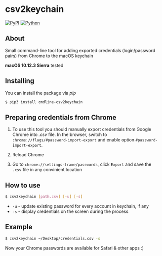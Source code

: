 # сsv2keychain #
[![PyPI](https://img.shields.io/badge/pypi-v0.1.3-blue.svg)](https://pypi.python.org/pypi/cmdline-csv2keychain/0.1.3)
[![Python](https://img.shields.io/badge/python-3.4-green.svg)](https://pypi.python.org/pypi?name=cmdline-csv2keychain&version=0.1.0&:action=display)

## About ##

Small command-line tool for adding exported credentials (login/password pairs) from Chrome to the macOS keychain

**macOS 10.12.3 Sierra** tested

## Installing ##
You can install the package via *pip*
```bash
$ pip3 install cmdline-csv2keychain
```

## Preparing credentials from Chrome ##

1. To use this tool you should manually export credentials from Google Chrome into *.csv* file. In the browser, switch to  ```chrome://flags/#password-import-export``` and enable option ```#password-import-export```.

2. Reload Chrome

3. Go to ```chrome://settings-frame/passwords```, click ```Export``` and save the ```.csv``` file in any convinient location

## How to use ##

```bash
$ csv2keychain [path.csv] [-u] [-s]
```

* ```-u``` - update existing password for every account in keychain, if any
* ```-s``` - display credentials on the screen during the process

## Example ##
```bash
$ csv2keychain ~/Desktop/credentials.csv -s
```

Now your Chrome passwords are available for Safari & other apps :)
